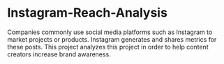# Instagram-Reach-Analysis
Companies commonly use social media platforms such as Instagram to market projects or products. Instagram generates and shares metrics for these posts. This project analyzes this project in order to help content creators increase brand awareness.
